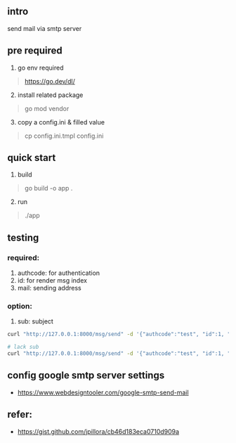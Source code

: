 ## intro

send mail via smtp server

## pre required
1. go env required
> https://go.dev/dl/
2. install related package
> go mod vendor
3. copy a config.ini & filled value
> cp config.ini.tmpl config.ini

## quick start
1. build
> go build -o app .
2. run
> ./app


## testing
### required:
1. authcode: for authentication
2. id: for render msg index
3. mail: sending address
### option:
1. sub: subject
 
```bash
curl "http://127.0.0.1:8000/msg/send" -d '{"authcode":"test", "id":1, "sub": "good_subject", "mail": "berserker.01.tw@gmail.com"}'

# lack sub
curl "http://127.0.0.1:8000/msg/send" -d '{"authcode":"test", "id":1, "mail": "berserker.01.tw@gmail.com"}'

```

## config google smtp server settings
- https://www.webdesigntooler.com/google-smtp-send-mail

## refer:
- https://gist.github.com/jpillora/cb46d183eca0710d909a

